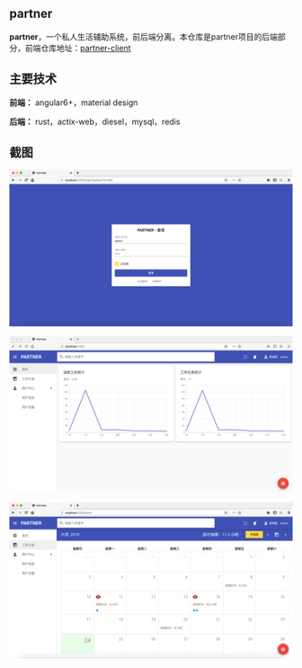 ## partner

**partner**，一个私人生活辅助系统，前后端分离。本仓库是partner项目的后端部分，前端仓库地址：[partner-client](https://github.com/yinyanlv/partner-client) 

## 主要技术

**前端：** angular6+，material design

**后端：** rust，actix-web，diesel，mysql，redis

## 截图

![登录页](screenshots/1@2x.png)

![首页](screenshots/2@2x.png)

![工作记录](screenshots/3@2x.png)